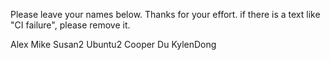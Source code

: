 Please leave your names below. Thanks for your effort.
if there is a text like "CI failure", please remove it.

Alex
Mike
Susan2
Ubuntu2 
Cooper Du
KylenDong
